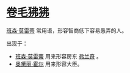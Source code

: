 # [卷毛狒狒](../动物/卷毛狒狒.md)

[班森·莫雷蒂](../人物/班森·莫雷蒂.md) 常用语，形容智商低下容易愚弄的人。

出现于：

+ [班森·莫雷蒂](../人物/班森·莫雷蒂.md) 用来形容房东 [弗兰奇](../龙套/弗兰奇.md) 。
+ [奥黛丽·霍尔](../人物/奥黛丽·霍尔.md) 用来形容大臣。
